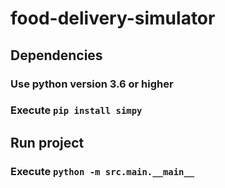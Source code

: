 # food-delivery-simulator

## Dependencies

### Use python version 3.6 or higher

### Execute `pip install simpy`

## Run project

### Execute `python -m src.main.__main__`